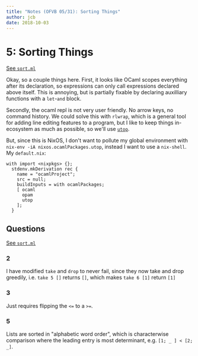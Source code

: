 ```yaml
---
title: "Notes (OFVB 05/31): Sorting Things"
author: jcb
date: 2018-10-03
---
```


# 5: Sorting Things

[See `sort.ml`](/05/sort.ml)

Okay, so a couple things here. First, it looks like OCaml scopes everything
after its declaration, so expressions can only call expressions declared above
itself. This is annoying, but is partially fixable by declaring auxilliary
functions with a `let`-`and` block.

Secondly, the ocaml repl is not very user friendly. No arrow keys, no command
history. We could solve this with `rlwrap`, which is a general tool for adding
line editing features to a program, but I like to keep things in-ecosystem as
much as possible, so we'll use
[`utop`](https://opam.ocaml.org/blog/about-utop/).

But, since this is NixOS, I don't want to pollute my global environment with
`nix-env -iA nixos.ocamlPackages.utop`, instead I want to use a `nix-shell`. My
`default.nix`:

```
with import <nixpkgs> {};
  stdenv.mkDerivation rec {
    name = "ocamlProject";
    src = null;
    buildInputs = with ocamlPackages;
    [ ocaml
      opam
      utop
    ];
  }
```

## Questions

[See `sort.ml`](/05/sort.ml)

### 2

I have modified `take` and `drop` to never fail, since they now take and drop
greedily, i.e. `take 5 []` returns `[]`, which makes `take 6 [1]` return `[1]`

### 3

Just requires flipping the `<=` to a `>=`.

### 5

Lists are sorted in "alphabetic word order", which is characterwise comparison
where the leading entry is most determinant, e.g. `[1; _ ] < [2; _]`.


